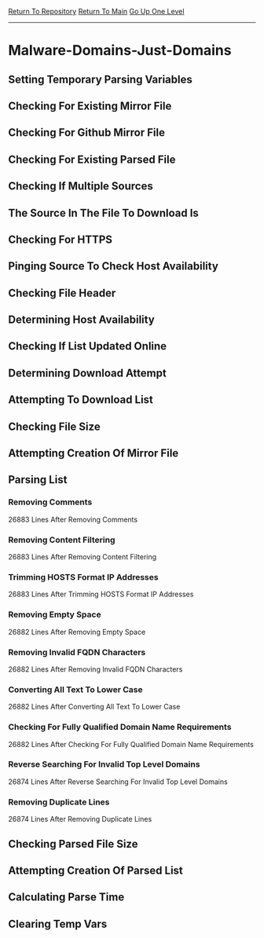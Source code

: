 [Return To Repository](https://github.com/deathbybandaid/piholeparser/)
[Return To Main](https://github.com/deathbybandaid/piholeparser/blob/master/RecentRunLogs/Mainlog.md)
[Go Up One Level](https://github.com/deathbybandaid/piholeparser/blob/master/RecentRunLogs/TopLevelScripts/30-Processing-External-Blacklists.md)
____________________________________
# Malware-Domains-Just-Domains
## Setting Temporary Parsing Variables
## Checking For Existing Mirror File
## Checking For Github Mirror File
## Checking For Existing Parsed File
## Checking If Multiple Sources
## The Source In The File To Download Is
## Checking For HTTPS
## Pinging Source To Check Host Availability
## Checking File Header
## Determining Host Availability
## Checking If List Updated Online
## Determining Download Attempt
## Attempting To Download List
## Checking File Size
## Attempting Creation Of Mirror File
## Parsing List
### Removing Comments
26883 Lines After Removing Comments
### Removing Content Filtering
26883 Lines After Removing Content Filtering
### Trimming HOSTS Format IP Addresses
26883 Lines After Trimming HOSTS Format IP Addresses
### Removing Empty Space
26882 Lines After Removing Empty Space
### Removing Invalid FQDN Characters
26882 Lines After Removing Invalid FQDN Characters
### Converting All Text To Lower Case
26882 Lines After Converting All Text To Lower Case
### Checking For Fully Qualified Domain Name Requirements
26882 Lines After Checking For Fully Qualified Domain Name Requirements
### Reverse Searching For Invalid Top Level Domains
26874 Lines After Reverse Searching For Invalid Top Level Domains
### Removing Duplicate Lines
26874 Lines After Removing Duplicate Lines
## Checking Parsed File Size
## Attempting Creation Of Parsed List
## Calculating Parse Time
## Clearing Temp Vars
